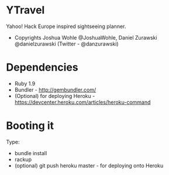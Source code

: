 YTravel
=======

Yahoo! Hack Europe inspired sightseeing planner. 

* Copyrights
Joshua Wohle @JoshuaWohle, Daniel Zurawski @danielzurawski (Twitter - @danzurawski)

# Dependencies
* Ruby 1.9
* Bundler - http://gembundler.com/
* (Optional) for deploying Heroku - https://devcenter.heroku.com/articles/heroku-command

# Booting it
Type:
* bundle install
* rackup
* (optional) git push heroku master - for deploying onto Heroku